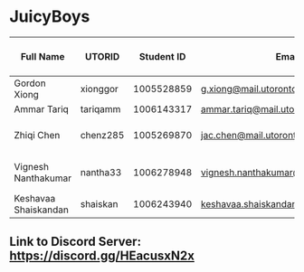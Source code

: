 # JuicyBoys

| Full Name            | UTORID   | Student ID | Email                                 | Best way to Contact | Discord Username | Phone Number |
| -------------------- | -------- | ---------- | ------------------------------------- | ------------------- | ---------------- | ------------ |
| Gordon Xiong         | xionggor | 1005528859 | g.xiong@mail.utoronto.ca              | Discord             | PokeyzRule#9021  | 6472867799   |
| Ammar Tariq          | tariqamm | 1006143317 | ammar.tariq@mail.utoronto.ca          | Discord             | ammar#6792       | 6476210579   |
| Zhiqi Chen           | chenz285 | 1005269870 | jac.chen@mail.utoronto.ca             | Discord or Phone    | Ainsley#9697     | 2897076889   |
| Vignesh Nanthakumar  | nantha33 | 1006278948 | vignesh.nanthakumar@mail.utoronto.ca  | Discord or Phone    | vignesh#9258     | 6476327590   |
| Keshavaa Shaiskandan | shaiskan | 1006243940 | keshavaa.shaiskandan@mail.utoronto.ca | Email               | Keshavaa#4284    | 6475490857   |

## Link to Discord Server: https://discord.gg/HEacusxN2x
